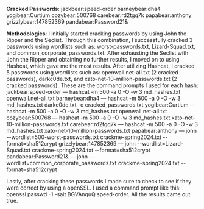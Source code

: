 **Cracked Passwords**:
jackbear:speed-order
barneybear:dha4
yogibear:Curtium
cozybear:500768
carebear:rd2tgq7k
papabear:anthony
grizzlybear:147852369
pandabear:Password21&
 
**Methodologies**:
I initially started cracking passwords by using John the Ripper and the Seclist. Through this combination, I successfully cracked 3 passwords using wordlists such as: worst-passwords.txt, Lizard-Squad.txt, and common_corporate_passwords.txt. After exhausting the Seclist with John the Ripper and obtaining no further results, I moved on to using Hashcat, which gave me the most results. After utilizing Hashcat, I cracked 5 passwords using wordlists such as: openwall.net-all.txt (2 cracked passwords), darkc0de.txt, and xato-net-10-million-passwords.txt (2 cracked passwords).
These are the command prompts I used for each hash:  
jackbear:speed-order  — hashcat -m 500 -a 0 -O -w 3 md_hashes.txt openwall.net-all.txt
barneybear:dha4 — hashcat -m 500 -a 0 -O -w 3 md_hashes.txt darkc0de.txt -o cracked_passwords.txt
yogibear:Curtium — hashcat -m 500 -a 0 -O -w 3 md_hashes.txt openwall.net-all.txt
cozybear:500768 — hashcat -m 500 -a 0 -O -w 3 md_hashes.txt xato-net-10-million-passwords.txt
carebear:rd2tgq7k — hashcat -m 500 -a 0 -O -w 3 md_hashes.txt xato-net-10-million-passwords.txt
papabear:anthony  — john --wordlist=500-worst-passwords.txt crackme-spring2024.txt --format=sha512crypt
grizzlybear:147852369 — john --wordlist=Lizard-Squad.txt crackme-spring2024.txt --format=sha512crypt
pandabear:Password21& — john --wordlist=common_corporate_passwords.txt crackme-spring2024.txt --format=sha512crypt
 
Lastly, after cracking these passwords I made sure to check to see if they were correct by using a openSSL. I used a command prompt like this: openssl passwd -1 -salt BGVAnquQ speed-order. All the results came out true.
